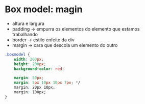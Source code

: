# Box model: magin
- altura e largura
- padding -> empurra os elementos do elemento que estamos trabalhando
- border -> estilo enfeite da div
- margin -> cara que descola um elemento do outro

~~~css
.boxmodel {
    width: 200px;
    height: 200px;
    background-color: red;

    margin: 50px;
    margin: 5px 10px 10px 7px; */
    margin: 20px 10px;
    margin: 100px;
}
~~~